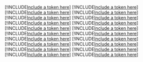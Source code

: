 [!INCLUDE[Include a token here](refs1535951238799/r1.md)]
[!INCLUDE[Include a token here](refs1535951238799/r2.md)]
[!INCLUDE[Include a token here](refs1535951238799/r3.md)]
[!INCLUDE[Include a token here](refs1535951238799/r4.md)]
[!INCLUDE[Include a token here](refs1535951238799/r5.md)]
[!INCLUDE[Include a token here](refs1535951238799/r6.md)]
[!INCLUDE[Include a token here](refs1535951238799/r7.md)]
[!INCLUDE[Include a token here](refs1535951238799/r8.md)]
[!INCLUDE[Include a token here](refs1535951238799/r9.md)]
[!INCLUDE[Include a token here](refs1535951238799/r10.md)]
[!INCLUDE[Include a token here](refs1535951238799/r11.md)]
[!INCLUDE[Include a token here](refs1535951238799/r12.md)]
[!INCLUDE[Include a token here](refs1535951238799/r13.md)]
[!INCLUDE[Include a token here](refs1535951238799/r14.md)]
[!INCLUDE[Include a token here](refs1535951238799/r15.md)]
[!INCLUDE[Include a token here](refs1535951238799/r16.md)]
[!INCLUDE[Include a token here](refs1535951238799/r17.md)]
[!INCLUDE[Include a token here](refs1535951238799/r18.md)]
[!INCLUDE[Include a token here](refs1535951238799/r19.md)]
[!INCLUDE[Include a token here](refs1535951238799/r20.md)]